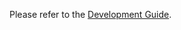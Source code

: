 Please refer to the [Development
Guide](https://pyinstaller.readthedocs.io/en/latest/development/).
